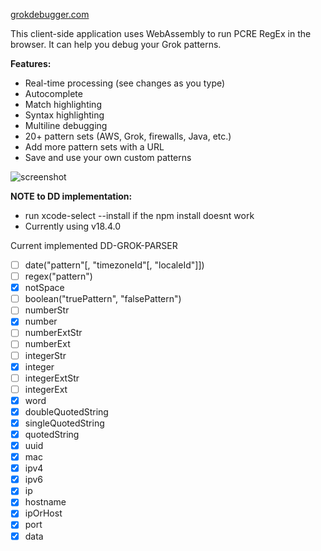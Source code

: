 [grokdebugger.com](https://www.grokdebugger.com)

This client-side application uses WebAssembly to run PCRE RegEx in the browser. It can help you debug your Grok patterns.

**Features:**

- Real-time processing (see changes as you type)
- Autocomplete
- Match highlighting
- Syntax highlighting
- Multiline debugging
- 20+ pattern sets (AWS, Grok, firewalls, Java, etc.)
- Add more pattern sets with a URL
- Save and use your own custom patterns


![screenshot](screenshot.png)



**NOTE to DD implementation:**

- run xcode-select --install if the npm install doesnt work
- Currently using v18.4.0


Current implemented DD-GROK-PARSER 
- [ ] date("pattern"[, "timezoneId"[, "localeId"]])
- [ ] regex("pattern")
- [x] notSpace
- [ ] boolean("truePattern", "falsePattern")
- [ ] numberStr
- [x] number
- [ ] numberExtStr
- [ ] numberExt
- [ ] integerStr
- [x] integer
- [ ] integerExtStr
- [ ] integerExt
- [x] word
- [x] doubleQuotedString
- [x] singleQuotedString
- [x] quotedString
- [x] uuid
- [x] mac
- [x] ipv4
- [x] ipv6
- [x] ip
- [x] hostname
- [x] ipOrHost
- [x] port
- [x] data
